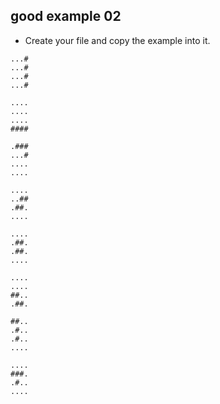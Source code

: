 ## good example 02

- Create your file and copy the example into it.

```
...#
...#
...#
...#

....
....
....
####

.###
...#
....
....

....
..##
.##.
....

....
.##.
.##.
....

....
....
##..
.##.

##..
.#..
.#..
....

....
###.
.#..
....

```

